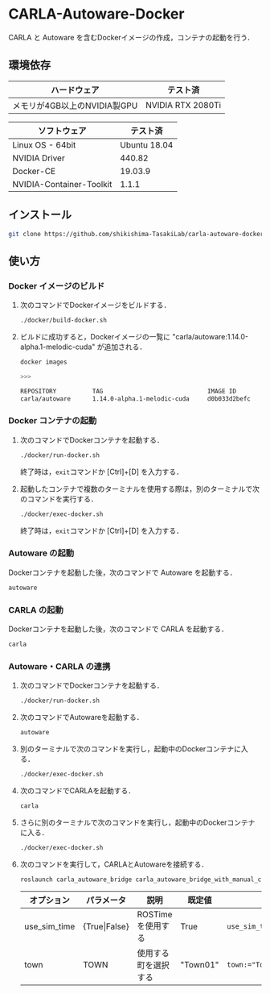 # CARLA-Autoware-Docker

CARLA と Autoware を含むDockerイメージの作成，コンテナの起動を行う．

## 環境依存

|ハードウェア                |テスト済         |
|----------------------------|-----------------|
|メモリが4GB以上のNVIDIA製GPU|NVIDIA RTX 2080Ti|

|ソフトウェア            |テスト済    |
|------------------------|------------|
|Linux OS - 64bit        |Ubuntu 18.04|
|NVIDIA Driver           |440.82      |
|Docker-CE               |19.03.9     |
|NVIDIA-Container-Toolkit|1.1.1       |

## インストール

```bash
git clone https://github.com/shikishima-TasakiLab/carla-autoware-docker.git
```

## 使い方

### Docker イメージのビルド

1. 次のコマンドでDockerイメージをビルドする．

    ```bash
    ./docker/build-docker.sh
    ```

1. ビルドに成功すると，Dockerイメージの一覧に "carla/autoware:1.14.0-alpha.1-melodic-cuda" が追加される．

    ```bash
    docker images

    >>>

    REPOSITORY          TAG                             IMAGE ID            CREATED             SIZE
    carla/autoware      1.14.0-alpha.1-melodic-cuda     d0b033d2befc        12 hours ago        20.9GB
    ```

### Docker コンテナの起動

1. 次のコマンドでDockerコンテナを起動する．

    ```bash
    ./docker/run-docker.sh
    ```
    
    終了時は，`exit`コマンドか [Ctrl]+[D] を入力する．

1. 起動したコンテナで複数のターミナルを使用する際は，別のターミナルで次のコマンドを実行する．

    ```bash
    ./docker/exec-docker.sh
    ```

    終了時は，`exit`コマンドか [Ctrl]+[D] を入力する．

### Autoware の起動

Dockerコンテナを起動した後，次のコマンドで Autoware を起動する．
```bash
autoware
```

### CARLA の起動

Dockerコンテナを起動した後，次のコマンドで CARLA を起動する．
```bash
carla
```

### Autoware・CARLA の連携

1. 次のコマンドでDockerコンテナを起動する．

    ```bash
    ./docker/run-docker.sh
    ```
    
1. 次のコマンドでAutowareを起動する．

    ```bash
    autoware
    ```

1. 別のターミナルで次のコマンドを実行し，起動中のDockerコンテナに入る．

    ```bash
    ./docker/exec-docker.sh
    ```

1. 次のコマンドでCARLAを起動する．

    ```bash
    carla
    ```

1. さらに別のターミナルで次のコマンドを実行し，起動中のDockerコンテナに入る．

    ```bash
    ./docker/exec-docker.sh
    ```

1. 次のコマンドを実行して，CARLAとAutowareを接続する．

    ```bash
    roslaunch carla_autoware_bridge carla_autoware_bridge_with_manual_control.launch use_sim_time:=False
    ```

    |オプション  |パラメータ   |説明                |既定値  |例                   |
    |------------|-------------|--------------------|--------|---------------------|
    |use_sim_time|{True\|False}|ROSTimeを使用する   |True    |`use_sim_time:=False`|
    |town        |TOWN         |使用する町を選択する|"Town01"|`town:="Town03"`     |